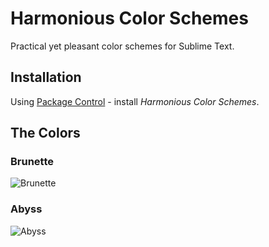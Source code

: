# Harmonious Color Schemes

Practical yet pleasant color schemes for Sublime Text.

## Installation

Using [Package Control](https://sublime.wbond.net) - install _Harmonious Color Schemes_.

## The Colors

### Brunette

![Brunette](http://oferei.github.io/sublime-colors/Brunette.png)

### Abyss

![Abyss](http://oferei.github.io/sublime-colors/Abyss.png)
